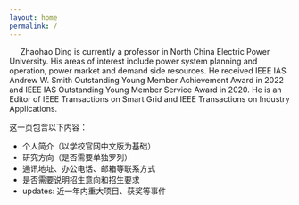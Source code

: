 ```yaml
---
layout: home
permalink: /
---
```


<span style="margin-left: 20px;">
Zhaohao Ding is currently a professor in North China Electric Power University. His areas of interest include power system planning and operation, power market and demand side resources. He received IEEE IAS Andrew W. Smith Outstanding Young Member Achievement Award in 2022 and IEEE IAS Outstanding Young Member Service Award in 2020. He is an Editor of IEEE Transactions on Smart Grid and IEEE Transactions on Industry Applications.
</span>

这一页包含以下内容：
- 个人简介（以学校官网中文版为基础）
- 研究方向（是否需要单独罗列）
- 通讯地址、办公电话、邮箱等联系方式
- 是否需要说明招生意向和招生要求
- updates: 近一年内重大项目、获奖等事件
